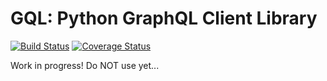 # GQL: Python GraphQL Client Library

[![Build Status](https://travis-ci.org/ekampf/cql.svg?branch=master)](https://travis-ci.org/ekampf/cql)
[![Coverage Status](https://coveralls.io/repos/github/ekampf/gql/badge.svg?branch=master)](https://coveralls.io/github/ekampf/gql?branch=master)

Work in progress!  Do NOT use yet...
